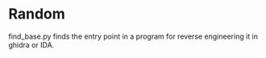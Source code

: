 # Random

find_base.py finds the entry point in a program for reverse engineering it in ghidra or IDA.

